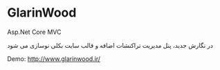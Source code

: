 # GlarinWood
Asp.Net Core MVC

در نگارش جدید، پنل مدیریت تراکنشات اضافه و قالب سایت بکلی نوسازی می شود

Demo: http://www.glarinwood.ir/




